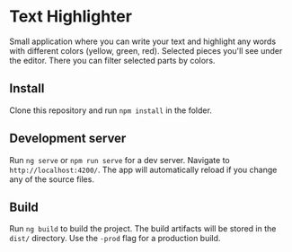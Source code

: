 # Text Highlighter

Small application where you can write your text and highlight any words with different colors (yellow, green, red).
Selected pieces you'll see under the editor. There you can filter selected parts by colors.

## Install

Clone this repository and run `npm install` in the folder.

## Development server

Run `ng serve` or `npm run serve` for a dev server. Navigate to `http://localhost:4200/`. The app will automatically reload if you change any of the source files.

## Build

Run `ng build` to build the project. The build artifacts will be stored in the `dist/` directory. Use the `-prod` flag for a production build.
